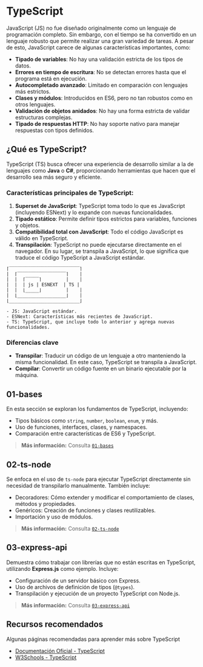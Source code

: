 # TypeScript

JavaScript (JS) no fue diseñado originalmente como un lenguaje de programación completo. Sin embargo, con el tiempo se ha convertido en un lenguaje robusto que permite realizar una gran variedad de tareas. A pesar de esto, JavaScript carece de algunas características importantes, como:

- **Tipado de variables**: No hay una validación estricta de los tipos de datos.
- **Errores en tiempo de escritura**: No se detectan errores hasta que el programa está en ejecución.
- **Autocompletado avanzado**: Limitado en comparación con lenguajes más estrictos.
- **Clases y módulos**: Introducidos en ES6, pero no tan robustos como en otros lenguajes.
- **Validación de objetos anidados**: No hay una forma estricta de validar estructuras complejas.
- **Tipado de respuestas HTTP**: No hay soporte nativo para manejar respuestas con tipos definidos.


## ¿Qué es TypeScript?

TypeScript (TS) busca ofrecer una experiencia de desarrollo similar a la de lenguajes como **Java** o **C#**, proporcionando herramientas que hacen que el desarrollo sea más seguro y eficiente. 

### Características principales de TypeScript:

1. **Superset de JavaScript**: TypeScript toma todo lo que es JavaScript (incluyendo ESNext) y lo expande con nuevas funcionalidades.
2. **Tipado estático**: Permite definir tipos estrictos para variables, funciones y objetos.
3. **Compatibilidad total con JavaScript**: Todo el código JavaScript es válido en TypeScript.
4. **Transpilación**: TypeScript no puede ejecutarse directamente en el navegador. En su lugar, se transpila a JavaScript, lo que significa que traduce el código TypeScript a JavaScript estándar.

```
⌈‾‾‾‾‾‾‾‾‾‾‾‾‾‾‾‾‾‾‾‾‾‾‾‾‾‾⌉
|  ⌈‾‾‾‾‾‾‾‾‾‾‾‾‾‾‾‾‾‾⌉    | 
|  |  ⌈‾‾‾‾‾⌉         |    |
|  |  | js | ESNEXT  | TS |
|  |  ⌊_____⌋         |    |
|  ⌊__________________⌋    |
⌊__________________________⌋

- JS: JavaScript estándar.
- ESNext: Características más recientes de JavaScript.
- TS: TypeScript, que incluye todo lo anterior y agrega nuevas funcionalidades.
```

### Diferencias clave

- **Transpilar**: Traducir un código de un lenguaje a otro manteniendo la misma funcionalidad. En este caso, TypeScript se transpila a JavaScript.
- **Compilar**: Convertir un código fuente en un binario ejecutable por la máquina.

## 01-bases
En esta sección se exploran los fundamentos de TypeScript, incluyendo:
- Tipos básicos como `string`, `number`, `boolean`, `enum`, y más.
- Uso de funciones, interfaces, clases, y namespaces.
- Comparación entre características de ES6 y TypeScript.

> **Más información:** Consulta [`01-bases`](01-bases/README.md)

## 02-ts-node
Se enfoca en el uso de `ts-node` para ejecutar TypeScript directamente sin necesidad de transpilarlo manualmente. También incluye:
- Decoradores: Cómo extender y modificar el comportamiento de clases, métodos y propiedades.
- Genéricos: Creación de funciones y clases reutilizables.
- Importación y uso de módulos.

> **Más información:** Consulta [`02-ts-node`](02-ts-node/README.md)


## 03-express-api
Demuestra cómo trabajar con librerías que no están escritas en TypeScript, utilizando **Express.js** como ejemplo. Incluye:
- Configuración de un servidor básico con Express.
- Uso de archivos de definición de tipos (`@types`).
- Transpilación y ejecución de un proyecto TypeScript con Node.js.

> **Más información:** Consulta [`03-express-api`](03-express-api/README.md)

## Recursos recomendados

Algunas páginas recomendadas para aprender más sobre TypeScript

- [Documentación Oficial - TypeScript](https://www.typescriptlang.org/docs/)
- [W3Schools - TypeScript](https://www.w3schools.com/typescript/index.php)
